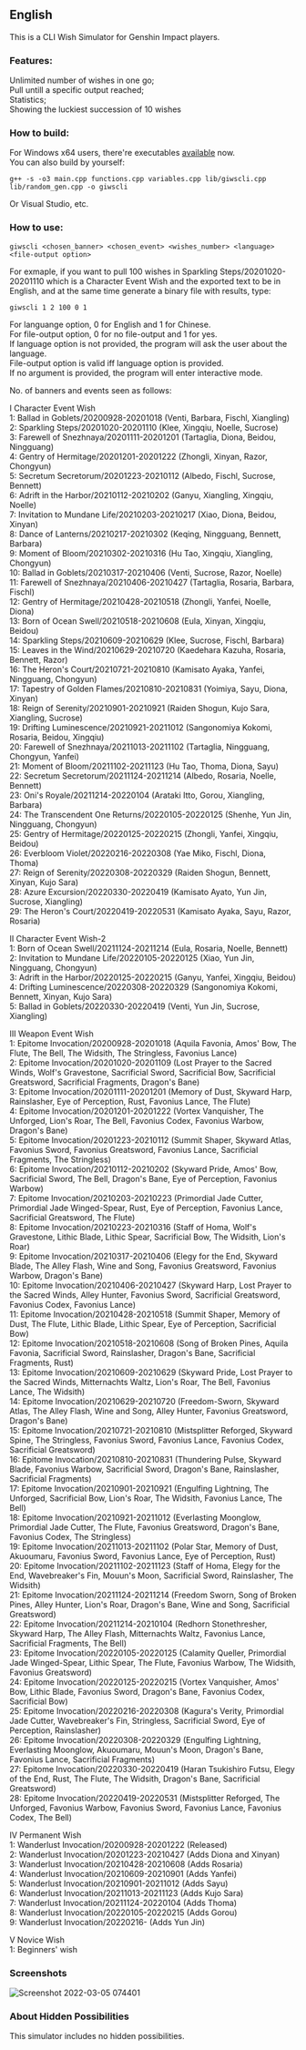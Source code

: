 ## English

This is a CLI Wish Simulator for Genshin Impact players.

### Features:

Unlimited number of wishes in one go;\
Pull untill a specific output reached;\
Statistics;\
Showing the luckiest succession of 10 wishes

### How to build:
For Windows x64 users, there're executables [available](https://github.com/Jirehlov/Genshin-Impact-Wish-Simulator-CLI/releases) now.\
You can also build by yourself:

```
g++ -s -o3 main.cpp functions.cpp variables.cpp lib/giwscli.cpp lib/random_gen.cpp -o giwscli
```
Or Visual Studio, etc.

### How to use:

```
giwscli <chosen_banner> <chosen_event> <wishes_number> <language> <file-output option>
```
For exmaple, if you want to pull 100 wishes in Sparkling Steps/20201020-20201110 which is a Character Event Wish and the exported text to be in English, and at the same time generate a binary file with results, type:
```
giwscli 1 2 100 0 1
```
For languange option, 0 for English and 1 for Chinese.\
For file-output option, 0 for no file-output and 1 for yes.\
If language option is not provided, the program will ask the user about the language.\
File-output option is valid iff language option is provided.\
If no argument is provided, the program will enter interactive mode.

No. of banners and events seen as follows:

I Character Event Wish\
1: Ballad in Goblets/20200928-20201018 (Venti, Barbara, Fischl, Xiangling)\
2: Sparkling Steps/20201020-20201110 (Klee, Xingqiu, Noelle, Sucrose)\
3: Farewell of Snezhnaya/20201111-20201201 (Tartaglia, Diona, Beidou, Ningguang)\
4: Gentry of Hermitage/20201201-20201222 (Zhongli, Xinyan, Razor, Chongyun)\
5: Secretum Secretorum/20201223-20210112 (Albedo, Fischl, Sucrose, Bennett)\
6: Adrift in the Harbor/20210112-20210202 (Ganyu, Xiangling, Xingqiu, Noelle)\
7: Invitation to Mundane Life/20210203-20210217 (Xiao, Diona, Beidou, Xinyan)\
8: Dance of Lanterns/20210217-20210302 (Keqing, Ningguang, Bennett, Barbara)\
9: Moment of Bloom/20210302-20210316 (Hu Tao, Xingqiu, Xiangling, Chongyun)\
10: Ballad in Goblets/20210317-20210406 (Venti, Sucrose, Razor, Noelle)\
11: Farewell of Snezhnaya/20210406-20210427 (Tartaglia, Rosaria, Barbara, Fischl)\
12: Gentry of Hermitage/20210428-20210518 (Zhongli, Yanfei, Noelle, Diona)\
13: Born of Ocean Swell/20210518-20210608 (Eula, Xinyan, Xingqiu, Beidou)\
14: Sparkling Steps/20210609-20210629 (Klee, Sucrose, Fischl, Barbara)\
15: Leaves in the Wind/20210629-20210720 (Kaedehara Kazuha, Rosaria, Bennett, Razor)\
16: The Heron's Court/20210721-20210810 (Kamisato Ayaka, Yanfei, Ningguang, Chongyun)\
17: Tapestry of Golden Flames/20210810-20210831 (Yoimiya, Sayu, Diona, Xinyan)\
18: Reign of Serenity/20210901-20210921 (Raiden Shogun, Kujo Sara, Xiangling, Sucrose)\
19: Drifting Luminescence/20210921-20211012 (Sangonomiya Kokomi, Rosaria, Beidou, Xingqiu)\
20: Farewell of Snezhnaya/20211013-20211102 (Tartaglia, Ningguang, Chongyun, Yanfei)\
21: Moment of Bloom/20211102-20211123 (Hu Tao, Thoma, Diona, Sayu)\
22: Secretum Secretorum/20211124-20211214 (Albedo, Rosaria, Noelle, Bennett)\
23: Oni's Royale/20211214-20220104 (Arataki Itto, Gorou, Xiangling, Barbara)\
24: The Transcendent One Returns/20220105-20220125 (Shenhe, Yun Jin, Ningguang, Chongyun)\
25: Gentry of Hermitage/20220125-20220215 (Zhongli, Yanfei, Xingqiu, Beidou)\
26: Everbloom Violet/20220216-20220308 (Yae Miko, Fischl, Diona, Thoma)\
27: Reign of Serenity/20220308-20220329 (Raiden Shogun, Bennett, Xinyan, Kujo Sara)\
28: Azure Excursion/20220330-20220419 (Kamisato Ayato, Yun Jin, Sucrose, Xiangling)\
29: The Heron's Court/20220419-20220531 (Kamisato Ayaka, Sayu, Razor, Rosaria)

II Character Event Wish-2\
1: Born of Ocean Swell/20211124-20211214 (Eula, Rosaria, Noelle, Bennett)\
2: Invitation to Mundane Life/20220105-20220125 (Xiao, Yun Jin, Ningguang, Chongyun)\
3: Adrift in the Harbor/20220125-20220215 (Ganyu, Yanfei, Xingqiu, Beidou)\
4: Drifting Luminescence/20220308-20220329 (Sangonomiya Kokomi, Bennett, Xinyan, Kujo Sara)\
5: Ballad in Goblets/20220330-20220419 (Venti, Yun Jin, Sucrose, Xiangling)

III Weapon Event Wish\
1: Epitome Invocation/20200928-20201018 (Aquila Favonia, Amos' Bow, The Flute, The Bell, The Widsith, The Stringless, Favonius Lance)\
2: Epitome Invocation/20201020-20201109 (Lost Prayer to the Sacred Winds, Wolf's Gravestone, Sacrificial Sword, Sacrificial Bow, Sacrificial Greatsword, Sacrificial Fragments, Dragon's Bane)\
3: Epitome Invocation/20201111-20201201 (Memory of Dust, Skyward Harp, Rainslasher, Eye of Perception, Rust, Favonius Lance, The Flute)\
4: Epitome Invocation/20201201-20201222 (Vortex Vanquisher, The Unforged, Lion's Roar, The Bell, Favonius Codex, Favonius Warbow, Dragon's Bane)\
5: Epitome Invocation/20201223-20210112 (Summit Shaper, Skyward Atlas, Favonius Sword, Favonius Greatsword, Favonius Lance, Sacrificial Fragments, The Stringless)\
6: Epitome Invocation/20210112-20210202 (Skyward Pride, Amos' Bow, Sacrificial Sword, The Bell, Dragon's Bane, Eye of Perception, Favonius Warbow)\
7: Epitome Invocation/20210203-20210223 (Primordial Jade Cutter, Primordial Jade Winged-Spear, Rust, Eye of Perception, Favonius Lance, Sacrificial Greatsword, The Flute)\
8: Epitome Invocation/20210223-20210316 (Staff of Homa, Wolf's Gravestone, Lithic Blade, Lithic Spear, Sacrificial Bow, The Widsith, Lion's Roar)\
9: Epitome Invocation/20210317-20210406 (Elegy for the End, Skyward Blade, The Alley Flash, Wine and Song, Favonius Greatsword, Favonius Warbow, Dragon's Bane)\
10: Epitome Invocation/20210406-20210427 (Skyward Harp, Lost Prayer to the Sacred Winds, Alley Hunter, Favonius Sword, Sacrificial Greatsword, Favonius Codex, Favonius Lance)\
11: Epitome Invocation/20210428-20210518 (Summit Shaper, Memory of Dust, The Flute, Lithic Blade, Lithic Spear, Eye of Perception, Sacrificial Bow)\
12: Epitome Invocation/20210518-20210608 (Song of Broken Pines, Aquila Favonia, Sacrificial Sword, Rainslasher, Dragon's Bane, Sacrificial Fragments, Rust)\
13: Epitome Invocation/20210609-20210629 (Skyward Pride, Lost Prayer to the Sacred Winds, Mitternachts Waltz, Lion's Roar, The Bell, Favonius Lance, The Widsith)\
14: Epitome Invocation/20210629-20210720 (Freedom-Sworn, Skyward Atlas, The Alley Flash, Wine and Song, Alley Hunter, Favonius Greatsword, Dragon's Bane)\
15: Epitome Invocation/20210721-20210810 (Mistsplitter Reforged, Skyward Spine, The Stringless, Favonius Sword, Favonius Lance, Favonius Codex, Sacrificial Greatsword)\
16: Epitome Invocation/20210810-20210831 (Thundering Pulse, Skyward Blade, Favonius Warbow, Sacrificial Sword, Dragon's Bane, Rainslasher, Sacrificial Fragments)\
17: Epitome Invocation/20210901-20210921 (Engulfing Lightning, The Unforged, Sacrificial Bow, Lion's Roar, The Widsith, Favonius Lance, The Bell)\
18: Epitome Invocation/20210921-20211012 (Everlasting Moonglow, Primordial Jade Cutter, The Flute, Favonius Greatsword, Dragon's Bane, Favonius Codex, The Stringless)\
19: Epitome Invocation/20211013-20211102 (Polar Star, Memory of Dust, Akuoumaru, Favonius Sword, Favonius Lance, Eye of Perception, Rust)\
20: Epitome Invocation/20211102-20211123 (Staff of Homa, Elegy for the End, Wavebreaker's Fin, Mouun's Moon, Sacrificial Sword, Rainslasher, The Widsith)\
21: Epitome Invocation/20211124-20211214 (Freedom Sworn, Song of Broken Pines, Alley Hunter, Lion's Roar, Dragon's Bane, Wine and Song, Sacrificial Greatsword)\
22: Epitome Invocation/20211214-20210104 (Redhorn Stonethresher, Skyward Harp, The Alley Flash, Mitternachts Waltz, Favonius Lance, Sacrificial Fragments, The Bell)\
23: Epitome Invocation/20220105-20220125 (Calamity Queller, Primordial Jade Winged-Spear, Lithic Spear, The Flute, Favonius Warbow, The Widsith, Favonius Greatsword)\
24: Epitome Invocation/20220125-20220215 (Vortex Vanquisher, Amos' Bow, Lithic Blade, Favonius Sword, Dragon's Bane, Favonius Codex, Sacrificial Bow)\
25: Epitome Invocation/20220216-20220308 (Kagura's Verity, Primordial Jade Cutter, Wavebreaker's Fin, Stringless, Sacrificial Sword, Eye of Perception, Rainslasher)\
26: Epitome Invocation/20220308-20220329 (Engulfing Lightning, Everlasting Moonglow, Akuoumaru, Mouun's Moon, Dragon's Bane, Favonius Lance, Sacrificial Fragments)\
27: Epitome Invocation/20220330-20220419 (Haran Tsukishiro Futsu, Elegy of the End, Rust, The Flute, The Widsith, Dragon's Bane, Sacrificial Greatsword)\
28: Epitome Invocation/20220419-20220531 (Mistsplitter Reforged, The Unforged, Favonius Warbow, Favonius Sword, Favonius Lance, Favonius Codex, The Bell)

IV Permanent Wish\
1: Wanderlust Invocation/20200928-20201222 (Released)\
2: Wanderlust Invocation/20201223-20210427 (Adds Diona and Xinyan)\
3: Wanderlust Invocation/20210428-20210608 (Adds Rosaria)\
4: Wanderlust Invocation/20210609-20210901 (Adds Yanfei)\
5: Wanderlust Invocation/20210901-20211012 (Adds Sayu)\
6: Wanderlust Invocation/20211013-20211123 (Adds Kujo Sara)\
7: Wanderlust Invocation/20211124-20220104 (Adds Thoma)\
8: Wanderlust Invocation/20220105-20220215 (Adds Gorou)\
9: Wanderlust Invocation/20220216- (Adds Yun Jin)

V Novice Wish\
1: Beginners' wish

### Screenshots


![Screenshot 2022-03-05 074401](https://user-images.githubusercontent.com/34600796/156873892-17f3fe23-f6de-45ff-a12e-24757c7220fa.png)



### About Hidden Possibilities

This simulator includes no hidden possibilities.
